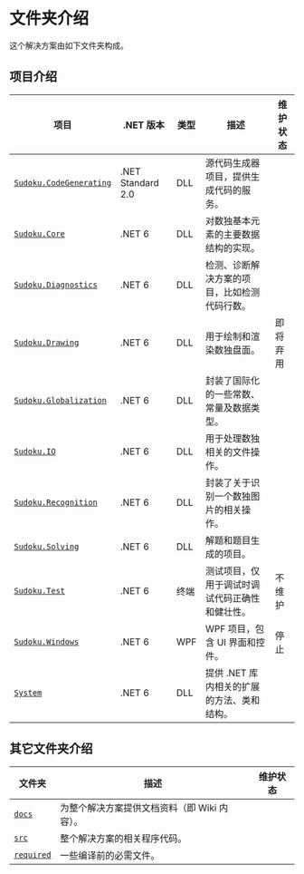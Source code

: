 ﻿# 文件夹介绍
这个解决方案由如下文件夹构成。

## 项目介绍

| 项目                                                         | .NET 版本         | 类型 | 描述                                           | 维护状态 |
| ------------------------------------------------------------ | ----------------- | ---- | ---------------------------------------------- | -------- |
| [`Sudoku.CodeGenerating`](https://github.com/SunnieShine/Sudoku/tree/main/src/Sudoku.CodeGenerating) | .NET Standard 2.0 | DLL  | 源代码生成器项目，提供生成代码的服务。         |          |
| [`Sudoku.Core`](https://github.com/SunnieShine/Sudoku/tree/main/src/Sudoku.Core) | .NET 6            | DLL  | 对数独基本元素的主要数据结构的实现。           |          |
| [`Sudoku.Diagnostics`](https://github.com/SunnieShine/Sudoku/tree/main/src/Sudoku.Diagnostics) | .NET 6            | DLL  | 检测、诊断解决方案的项目，比如检测代码行数。   |          |
| [`Sudoku.Drawing`](https://github.com/SunnieShine/Sudoku/tree/main/src/Sudoku.Drawing) | .NET 6            | DLL  | 用于绘制和渲染数独盘面。                       | 即将弃用 |
| [`Sudoku.Globalization`](https://github.com/SunnieShine/Sudoku/tree/main/src/Sudoku.Globalization) | .NET 6            | DLL  | 封装了国际化的一些常数、常量及数据类型。       |          |
| [`Sudoku.IO`](https://github.com/SunnieShine/Sudoku/tree/main/src/Sudoku.IO) | .NET 6            | DLL  | 用于处理数独相关的文件操作。                   |          |
| [`Sudoku.Recognition`](https://github.com/SunnieShine/Sudoku/tree/main/src/Sudoku.Recognition) | .NET 6            | DLL  | 封装了关于识别一个数独图片的相关操作。         |          |
| [`Sudoku.Solving`](https://github.com/SunnieShine/Sudoku/tree/main/src/Sudoku.Solving) | .NET 6            | DLL  | 解题和题目生成的项目。                         |          |
| [`Sudoku.Test`](https://github.com/SunnieShine/Sudoku/tree/main/src/Sudoku.Test) | .NET 6            | 终端 | 测试项目，仅用于调试时调试代码正确性和健壮性。 | 不维护   |
| [`Sudoku.Windows`](https://github.com/SunnieShine/Sudoku/tree/main/src/Sudoku.Windows) | .NET 6            | WPF  | WPF 项目，包含 UI 界面和控件。                 | 停止     |
| [`System`](https://github.com/SunnieShine/Sudoku/tree/main/src/System) | .NET 6            | DLL  | 提供 .NET 库内相关的扩展的方法、类和结构。     |          |

## 其它文件夹介绍

| 文件夹                                                       | 描述                                         | 维护状态 |
| ------------------------------------------------------------ | -------------------------------------------- | -------- |
| [`docs`](https://github.com/SunnieShine/Sudoku/tree/main/src/docs) | 为整个解决方案提供文档资料（即 Wiki 内容）。 |          |
| [`src`](https://github.com/SunnieShine/Sudoku/tree/main/src/src) | 整个解决方案的相关程序代码。                 |          |
| [`required`](https://github.com/SunnieShine/Sudoku/tree/main/src/required) | 一些编译前的必需文件。                       |          |